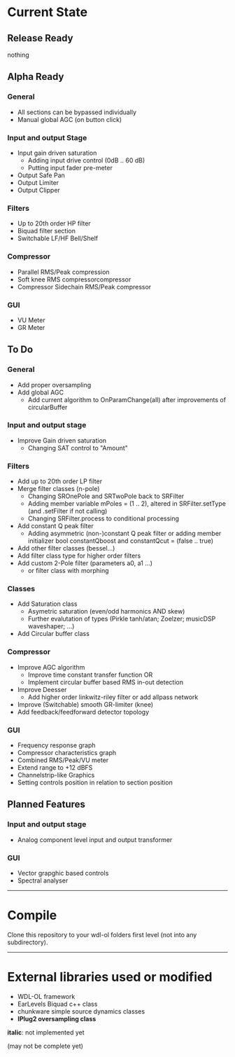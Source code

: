 # Current State

## Release Ready

nothing

## Alpha Ready

### General

* All sections can be bypassed individually
* Manual global AGC (on button click)

### Input and output Stage

* Input gain driven saturation
  * Adding input drive control (0dB .. 60 dB)
  * Putting input fader pre-meter
* Output Safe Pan
* Output Limiter
* Output Clipper

### Filters

* Up to 20th order HP filter
* Biquad filter section
* Switchable LF/HF Bell/Shelf

### Compressor

* Parallel RMS/Peak compression
* Soft knee RMS compressorcompressor
* Compressor Sidechain RMS/Peak compressor

### GUI

* VU Meter
* GR Meter

## To Do

### General

* Add proper oversampling
* Add global AGC
  * Add current algorithm to OnParamChange(all) after improvements of circularBuffer

### Input and output stage

* Improve Gain driven saturation
  * Changing SAT control to "Amount" 

### Filters

* Add up to 20th order LP filter
* Merge filter classes (n-pole)  
  * Changing SROnePole and SRTwoPole back to SRFilter
  * Adding member variable mPoles = (1 .. 2), altered in SRFilter.setType (and .setFilter if not calling)
  * Changing SRFilter.process to conditional processing
* Add constant Q peak filter  
  * Adding asymmetric (non-)constant Q peak filter or adding member initializer bool constantQboost and constantQcut = (false .. true)
* Add other filter classes (bessel...)
* Add filter class type for higher order filters
* Add custom 2-Pole filter (parameters a0, a1 ...)
  * or filter class with morphing 

### Classes

* Add Saturation class
  * Asymetric saturation (even/odd harmonics AND skew)
  * Further evalutation of types (Pirkle tanh/atan; Zoelzer; musicDSP waveshaper; ...)
* Add Circular buffer class

### Compressor

* Improve AGC algorithm
  * Improve time constant transfer function OR
  * Implement circular buffer based RMS in-out detection
* Improve Deesser
  * Add higher order linkwitz-riley filter or add allpass network
* Improve (Switchable) smooth GR-limiter (knee)
* Add feedback/feedforward detector topology

### GUI

* Frequency response graph
* Compressor characteristics graph
* Combined RMS/Peak/VU meter
* Extend range to +12 dBFS
* Channelstrip-like Graphics
* Setting controls position in relation to section position

## Planned Features

### Input and output stage

* Analog component level input and output transformer

### GUI

* Vector grapghic based controls
* Spectral analyser

---

# Compile

Clone this repository to your wdl-ol folders first level (not into any subdirectory).

---

# External libraries used or modified

* WDL-OL framework
* EarLevels Biquad c++ class
* chunkware simple source dynamics classes
* __IPlug2 oversampling class__

__italic__: not implemented yet

(may not be complete yet)
